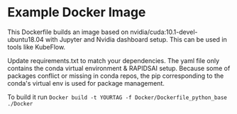 # Example Docker Image
This Dockerfile builds an image based on nvidia/cuda:10.1-devel-ubuntu18.04 with Jupyter and Nvidia dashboard setup. This can be used in tools like KubeFlow.

Update requirements.txt to match your dependencies. The yaml file only contains the conda virtual environment & RAPIDSAI setup. Because some of packages conflict or missing in conda repos, the pip corresponding to the conda's virtual env is used for package management. 

To build it run `Docker build -t YOURTAG -f Docker/Dockerfile_python_base ./Docker`